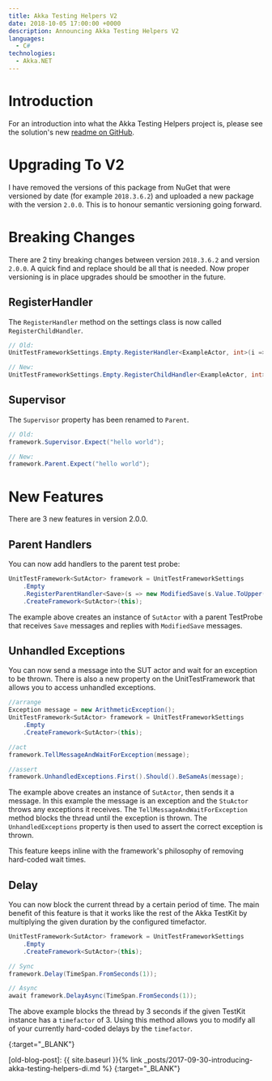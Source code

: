 ```yaml
---
title: Akka Testing Helpers V2
date: 2018-10-05 17:00:00 +0000
description: Announcing Akka Testing Helpers V2
languages:
  - C#
technologies:
  - Akka.NET
---
```


# Introduction

For an introduction into what the Akka Testing Helpers project is, please see the solution's new [readme on GitHub][akka-testing-helpers-readme].

# Upgrading To V2

I have removed the versions of this package from NuGet that were versioned by date (for example `2018.3.6.2`) and uploaded a new package with the version `2.0.0`. This is to honour semantic versioning going forward.

# Breaking Changes

There are 2 tiny breaking changes between version `2018.3.6.2` and version `2.0.0`. A quick find and replace should be all that is needed. Now proper versioning is in place upgrades should be smoother in the future.

## RegisterHandler

The `RegisterHandler` method on the settings class is now called `RegisterChildHandler`.

```csharp
// Old:
UnitTestFrameworkSettings.Empty.RegisterHandler<ExampleActor, int>(i => i * 2));

// New:
UnitTestFrameworkSettings.Empty.RegisterChildHandler<ExampleActor, int>(i => i * 2));
```

## Supervisor

The `Supervisor` property has been renamed to `Parent`.

```csharp
// Old:
framework.Supervisor.Expect("hello world");

// New:
framework.Parent.Expect("hello world");
```

# New Features

There are 3 new features in version 2.0.0.

## Parent Handlers

You can now add handlers to the parent test probe:

```csharp
UnitTestFramework<SutActor> framework = UnitTestFrameworkSettings
    .Empty
    .RegisterParentHandler<Save>(s => new ModifiedSave(s.Value.ToUpper()))
    .CreateFramework<SutActor>(this);
```

The example above creates an instance of `SutActor` with a parent TestProbe that receives `Save` messages and replies with `ModifiedSave` messages.

## Unhandled Exceptions

You can now send a message into the SUT actor and wait for an exception to be thrown. There is also a new property on the UnitTestFramework that allows you to access unhandled exceptions.

```csharp
//arrange
Exception message = new ArithmeticException();
UnitTestFramework<SutActor> framework = UnitTestFrameworkSettings
    .Empty
    .CreateFramework<SutActor>(this);

//act
framework.TellMessageAndWaitForException(message);

//assert
framework.UnhandledExceptions.First().Should().BeSameAs(message);
```

The example above creates an instance of `SutActor`, then sends it a message. In this example the message is an exception and the `StuActor` throws any exceptions it receives. The `TellMessageAndWaitForException` method blocks the thread until the exception is thrown. The `UnhandledExceptions` property is then used to assert the correct exception is thrown.

This feature keeps inline with the framework's philosophy of removing hard-coded wait times.

## Delay

You can now block the current thread by a certain period of time. The main benefit of this feature is that it works like the rest of the Akka TestKit by multiplying the given duration by the configured timefactor.

```csharp
UnitTestFramework<SutActor> framework = UnitTestFrameworkSettings
    .Empty
    .CreateFramework<SutActor>(this);

// Sync
framework.Delay(TimeSpan.FromSeconds(1));

// Async
await framework.DelayAsync(TimeSpan.FromSeconds(1));
```

The above example blocks the thread by 3 seconds if the given TestKit instance has a `timefactor` of 3. Using this method allows you to modify all of your currently hard-coded delays by the `timefactor`.

[akka-testing-helpers-readme]: https://github.com/connelhooley/AkkaTestingHelpers

{:target="\_BLANK"}

[old-blog-post]: {{ site.baseurl }}{% link _posts/2017-09-30-introducing-akka-testing-helpers-di.md %}
{:target="\_BLANK"}
